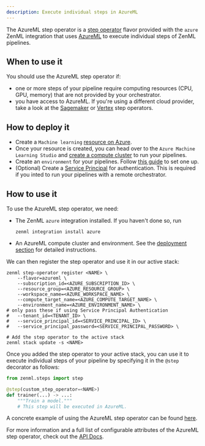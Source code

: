 ```yaml
---
description: Execute individual steps in AzureML
---
```


The AzureML step operator is a [step operator](./overview.md) flavor provided with
the `azure` ZenML integration that uses [AzureML](https://azure.microsoft.com/en-us/services/machine-learning/)
to execute individual steps of ZenML pipelines.

## When to use it

You should use the AzureML step operator if:
* one or more steps of your pipeline require computing resources (CPU, GPU, memory) that are
not provided by your orchestrator.
* you have access to AzureML. If you're using a different cloud provider, take 
a look at the [Sagemaker](./amazon_sagemaker.md) or [Vertex](./gcloud_vertexai.md) step operators.

## How to deploy it

* Create a `Machine learning` [resource on Azure](https://docs.microsoft.com/en-us/azure/machine-learning/quickstart-create-resources).
* Once your resource is created, you can head over to the `Azure Machine Learning Studio`
and [create a compute cluster](https://docs.microsoft.com/en-us/azure/machine-learning/quickstart-create-resources#cluster) to run your pipelines.
* Create an `environment` for your pipelines. Follow [this guide](https://docs.microsoft.com/en-us/azure/machine-learning/how-to-manage-environments-in-studio) to set one up.
* (Optional) Create a [Service Principal](https://docs.microsoft.com/en-us/azure/developer/java/sdk/identity-service-principal-auth) for authentication. This is required if you inted to run your pipelines
with a remote orchestrator.
## How to use it

To use the AzureML step operator, we need:
* The ZenML `azure` integration installed. If you haven't done so, run 
    ```shell
    zenml integration install azure
    ```
* An AzureML compute cluster and environment. See the [deployment section](#how-do-you-deploy-it)
for detailed instructions.

We can then register the step operator and use it in our active stack:
```shell
zenml step-operator register <NAME> \
    --flavor=azureml \
    --subscription_id=<AZURE_SUBSCRIPTION_ID> \
    --resource_group=<AZURE_RESOURCE_GROUP> \
    --workspace_name=<AZURE_WORKSPACE_NAME> \
    --compute_target_name=<AZURE_COMPUTE_TARGET_NAME> \
    --environment_name=<AZURE_ENVIRONMENT_NAME> \
# only pass these if using Service Principal Authentication
#   --tenant_id=<TENANT_ID> \
#   --service_principal_id=<SERVICE_PRINCIPAL_ID> \
#   --service_principal_password=<SERVICE_PRINCIPAL_PASSWORD> \

# Add the step operator to the active stack
zenml stack update -s <NAME>
```

Once you added the step operator to your active stack, you can use it to
execute individual steps of your pipeline by specifying it in the `@step` decorator as follows:
```python
from zenml.steps import step

@step(custom_step_operator=<NAME>)
def trainer(...) -> ...:
    """Train a model."""
    # This step will be executed in AzureML.
```

A concrete example of using the AzureML step operator can be found 
[here](https://github.com/zenml-io/zenml/tree/main/examples/step_operator_remote_training).

For more information and a full list of configurable attributes of the AzureML step operator, check out the 
[API Docs](https://apidocs.zenml.io/latest/api_docs/integrations/#zenml.integrations.azure.step_operators.azureml_step_operator.AzureMLStepOperator).

